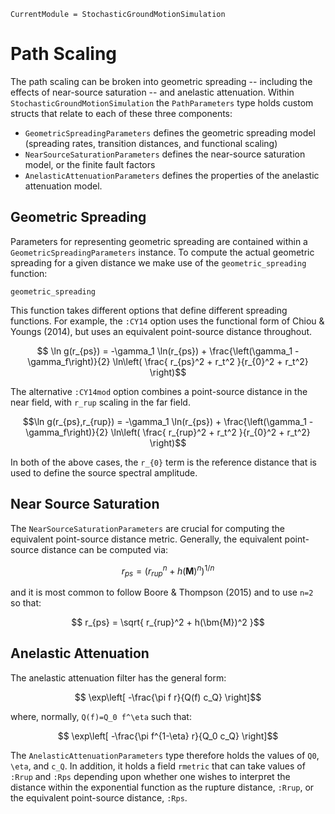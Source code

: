 ```@meta
CurrentModule = StochasticGroundMotionSimulation
```

# Path Scaling
The path scaling can be broken into geometric spreading -- including the effects of near-source saturation -- and anelastic attenuation.
Within `StochasticGroundMotionSimulation` the `PathParameters` type holds custom structs that relate to each of these three components:
- `GeometricSpreadingParameters` defines the geometric spreading model (spreading rates, transition distances, and functional scaling)
- `NearSourceSaturationParameters` defines the near-source saturation model, or the finite fault factors
- `AnelasticAttenuationParameters` defines the properties of the anelastic attenuation model.





## Geometric Spreading
Parameters for representing geometric spreading are contained within a `GeometricSpreadingParameters` instance.
To compute the actual geometric spreading for a given distance we make use of the `geometric_spreading` function:

```@docs
geometric_spreading
```

This function takes different options that define different spreading functions.
For example, the `:CY14` option uses the functional form of Chiou & Youngs (2014), but uses an equivalent point-source distance throughout.

```math
  \ln g(r_{ps}) = -\gamma_1 \ln(r_{ps}) + \frac{\left(\gamma_1 -\gamma_f\right)}{2} \ln\left( \frac{ r_{ps}^2 + r_t^2 }{r_{0}^2 + r_t^2} \right)
```

The alternative `:CY14mod` option combines a point-source distance in the near field, with `r_rup` scaling in the far field.
```math
\ln g(r_{ps},r_{rup}) = -\gamma_1 \ln(r_{ps}) + \frac{\left(\gamma_1 -\gamma_f\right)}{2} \ln\left( \frac{ r_{rup}^2 + r_t^2 }{r_{0}^2 + r_t^2} \right)
```

In both of the above cases, the ``r_{0}`` term is the reference distance that is used to define the source spectral amplitude.


## Near Source Saturation

The `NearSourceSaturationParameters` are crucial for computing the equivalent point-source distance metric.
Generally, the equivalent point-source distance can be computed via:
```math
  r_{ps} = \left( r_{rup}^n + h(\bm{M})^n \right)^{1/n}
```
and it is most common to follow Boore & Thompson (2015) and to use ``n=2`` so that:
```math
  r_{ps} = \sqrt{ r_{rup}^2 + h(\bm{M})^2 }
```


## Anelastic Attenuation

The anelastic attenuation filter has the general form:
```math
  \exp\left[ -\frac{\pi f r}{Q(f) c_Q} \right]
```
where, normally, ``Q(f)=Q_0 f^\eta`` such that:
```math
  \exp\left[ -\frac{\pi f^{1-\eta} r}{Q_0 c_Q} \right]
```

The `AnelasticAttenuationParameters` type therefore holds the values of ``Q0``, ``\eta``, and ``c_Q``.
In addition, it holds a field `rmetric` that can take values of `:Rrup` and `:Rps` depending upon whether one wishes to interpret the distance within the exponential function as the rupture distance, `:Rrup`, or the equivalent point-source distance, `:Rps`.
